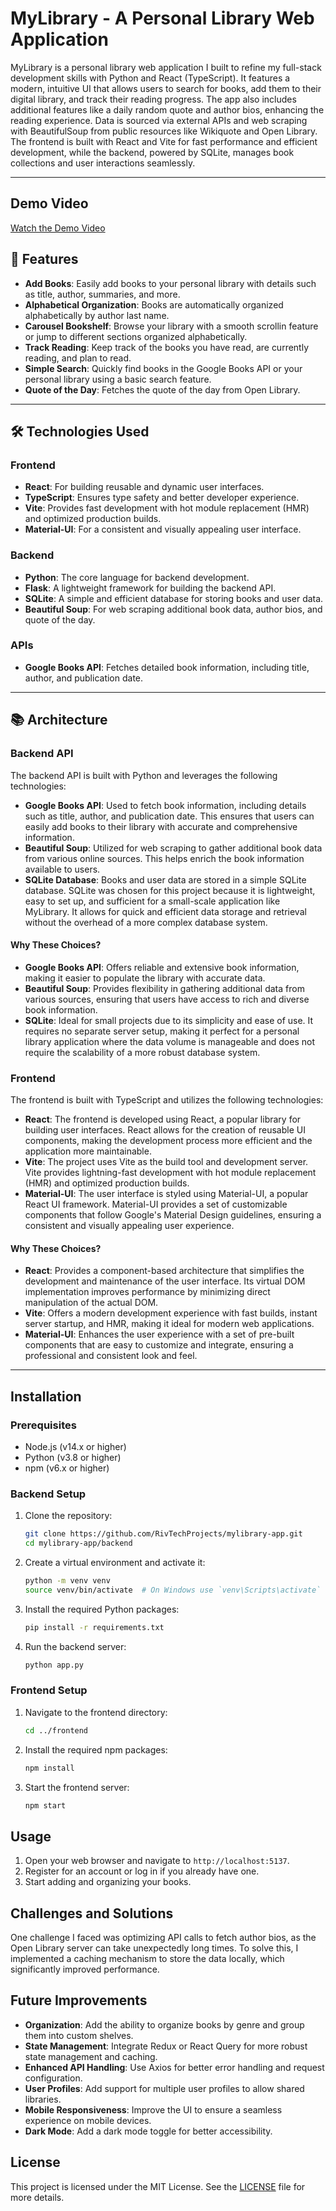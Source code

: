 # MyLibrary - A Personal Library Web Application

MyLibrary is a personal library web application I built to refine my full-stack development skills with Python and React (TypeScript). It features a modern, intuitive UI that allows users to search for books, add them to their digital library, and track their reading progress. The app also includes additional features like a daily random quote and author bios, enhancing the reading experience. Data is sourced via external APIs and web scraping with BeautifulSoup from public resources like Wikiquote and Open Library. The frontend is built with React and Vite for fast performance and efficient development, while the backend, powered by SQLite, manages book collections and user interactions seamlessly.

---

## Demo Video
[Watch the Demo Video](https://youtu.be/3ZNcONHXe4A)

## 🌟 Features

- **Add Books**: Easily add books to your personal library with details such as title, author, summaries, and more.
- **Alphabetical Organization**: Books are automatically organized alphabetically by author last name.
- **Carousel Bookshelf**: Browse your library with a smooth scrollin feature or jump to different sections organized alphabetically.
- **Track Reading**: Keep track of the books you have read, are currently reading, and plan to read.
- **Simple Search**: Quickly find books in the Google Books API or your personal library using a basic search feature.
- **Quote of the Day**: Fetches the quote of the day from Open Library.

---

## 🛠 Technologies Used

### Frontend
- **React**: For building reusable and dynamic user interfaces.
- **TypeScript**: Ensures type safety and better developer experience.
- **Vite**: Provides fast development with hot module replacement (HMR) and optimized production builds.
- **Material-UI**: For a consistent and visually appealing user interface.

### Backend
- **Python**: The core language for backend development.
- **Flask**: A lightweight framework for building the backend API.
- **SQLite**: A simple and efficient database for storing books and user data.
- **Beautiful Soup**: For web scraping additional book data, author bios, and quote of the day.

### APIs
- **Google Books API**: Fetches detailed book information, including title, author, and publication date.

---

## 📚 Architecture

### Backend API

The backend API is built with Python and leverages the following technologies:

- **Google Books API**: Used to fetch book information, including details such as title, author, and publication date. This ensures that users can easily add books to their library with accurate and comprehensive information.
- **Beautiful Soup**: Utilized for web scraping to gather additional book data from various online sources. This helps enrich the book information available to users.
- **SQLite Database**: Books and user data are stored in a simple SQLite database. SQLite was chosen for this project because it is lightweight, easy to set up, and sufficient for a small-scale application like MyLibrary. It allows for quick and efficient data storage and retrieval without the overhead of a more complex database system.

#### Why These Choices?

- **Google Books API**: Offers reliable and extensive book information, making it easier to populate the library with accurate data.
- **Beautiful Soup**: Provides flexibility in gathering additional data from various sources, ensuring that users have access to rich and diverse book information.
- **SQLite**: Ideal for small projects due to its simplicity and ease of use. It requires no separate server setup, making it perfect for a personal library application where the data volume is manageable and does not require the scalability of a more robust database system.

### Frontend

The frontend is built with TypeScript and utilizes the following technologies:

- **React**: The frontend is developed using React, a popular library for building user interfaces. React allows for the creation of reusable UI components, making the development process more efficient and the application more maintainable.
- **Vite**: The project uses Vite as the build tool and development server. Vite provides lightning-fast development with hot module replacement (HMR) and optimized production builds.
- **Material-UI**: The user interface is styled using Material-UI, a popular React UI framework. Material-UI provides a set of customizable components that follow Google's Material Design guidelines, ensuring a consistent and visually appealing user experience.

#### Why These Choices?

- **React**: Provides a component-based architecture that simplifies the development and maintenance of the user interface. Its virtual DOM implementation improves performance by minimizing direct manipulation of the actual DOM.
- **Vite**: Offers a modern development experience with fast builds, instant server startup, and HMR, making it ideal for modern web applications.
- **Material-UI**: Enhances the user experience with a set of pre-built components that are easy to customize and integrate, ensuring a professional and consistent look and feel.

---

## Installation

### Prerequisites

- Node.js (v14.x or higher)
- Python (v3.8 or higher)
- npm (v6.x or higher)

### Backend Setup

1. Clone the repository:
   ```sh
   git clone https://github.com/RivTechProjects/mylibrary-app.git
   cd mylibrary-app/backend
   ```

2. Create a virtual environment and activate it:
   ```sh
   python -m venv venv
   source venv/bin/activate  # On Windows use `venv\Scripts\activate`
   ```

3. Install the required Python packages:
   ```sh
   pip install -r requirements.txt
   ```

4. Run the backend server:
   ```sh
   python app.py
   ```

### Frontend Setup

1. Navigate to the frontend directory:
   ```sh
   cd ../frontend
   ```

2. Install the required npm packages:
   ```sh
   npm install
   ```

3. Start the frontend server:
   ```sh
   npm start
   ```

## Usage

1. Open your web browser and navigate to `http://localhost:5137`.
2. Register for an account or log in if you already have one.
3. Start adding and organizing your books.


## Challenges and Solutions

One challenge I faced was optimizing API calls to fetch author bios, as the Open Library server can take unexpectedly long times. To solve this, I implemented a caching mechanism to store the data locally, which significantly improved performance.


## Future Improvements

- **Organization**: Add the ability to organize books by genre and group them into custom shelves.
- **State Management**: Integrate Redux or React Query for more robust state management and caching.
- **Enhanced API Handling**: Use Axios for better error handling and request configuration.
- **User Profiles**: Add support for multiple user profiles to allow shared libraries.
- **Mobile Responsiveness**: Improve the UI to ensure a seamless experience on mobile devices.
- **Dark Mode**: Add a dark mode toggle for better accessibility.


## License

This project is licensed under the MIT License. See the [LICENSE](LICENSE) file for more details.
